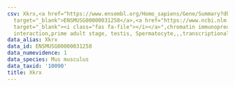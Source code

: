```yaml
---
csv: Xkrx,<a href="https://www.ensembl.org/Homo_sapiens/Gene/Summary?db=core;g=ENSMUSG00000031258"
  target="_blank">ENSMUSG00000031258</a>,<a href="https://www.ncbi.nlm.nih.gov/pubmed/25450459"
  target="_blank"><i class="fas fa-file"></i></a>",chromatin immunoprecipitation assay,direct
  interaction,prime adult stage, testis, Spermatocyte,,,transcriptional regulation,
data_alias: Xkrx
data_id: ENSMUSG00000031258
data_numevidence: 1
data_species: Mus musculus
data_taxid: '10090'
title: Xkrx
---
```

